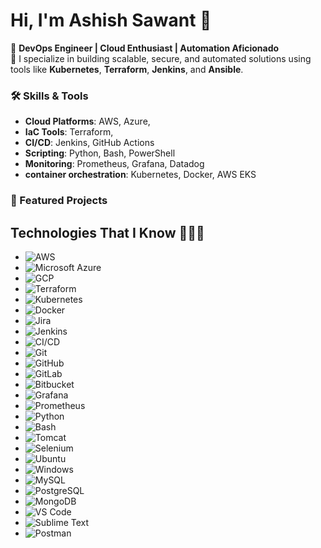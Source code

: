 
# Hi, I'm Ashish Sawant 👋  
🌟 **DevOps Engineer | Cloud Enthusiast | Automation Aficionado**  
🚀 I specialize in building scalable, secure, and automated solutions using tools like **Kubernetes**, **Terraform**, **Jenkins**, and **Ansible**.  

### 🛠️ Skills & Tools
- **Cloud Platforms**: AWS, Azure,
- **IaC Tools**: Terraform,
- **CI/CD**: Jenkins, GitHub Actions
- **Scripting**: Python, Bash, PowerShell
- **Monitoring**: Prometheus, Grafana, Datadog
- **container orchestration**: Kubernetes, Docker, AWS EKS 

### 📂 Featured Projects

<!--
**Ashish-0619/Ashish-0619** is a ✨ _special_ ✨ repository because its `README.md` (this file) appears on your GitHub profile.

Here are some ideas to get you started:

- 🔭 I’m currently working on ...
- 🌱 I’m currently learning ...
- 👯 I’m looking to collaborate on ...
- 🤔 I’m looking for help with ...
- 💬 Ask me about ...
- 📫 How to reach me: ...
- 😄 Pronouns: ...
- ⚡ Fun fact: ...
-->

## Technologies That I Know 👨🏻‍💻

- ![AWS](https://img.shields.io/badge/AWS-%23232F3E?style=for-the-badge&logo=amazonaws&logoColor=white)
- ![Microsoft Azure](https://img.shields.io/badge/Azure-%230078D4?style=for-the-badge&logo=microsoftazure&logoColor=white)
- ![GCP](https://img.shields.io/badge/GCP-%234285F4?style=for-the-badge&logo=googlecloud&logoColor=white)
- ![Terraform](https://img.shields.io/badge/Terraform-%235835CC?style=for-the-badge&logo=terraform&logoColor=white)
- ![Kubernetes](https://img.shields.io/badge/Kubernetes-%23326CE5?style=for-the-badge&logo=kubernetes&logoColor=white)
- ![Docker](https://img.shields.io/badge/Docker-%232496ED?style=for-the-badge&logo=docker&logoColor=white)
- ![Jira](https://img.shields.io/badge/Jira-%230A0F2A?style=for-the-badge&logo=jira&logoColor=white)
- ![Jenkins](https://img.shields.io/badge/Jenkins-%23D24939?style=for-the-badge&logo=jenkins&logoColor=white)
- ![CI/CD](https://img.shields.io/badge/CI/CD-%23000000?style=for-the-badge&logo=git&logoColor=white)
- ![Git](https://img.shields.io/badge/Git-%23F14E31?style=for-the-badge&logo=git&logoColor=white)
- ![GitHub](https://img.shields.io/badge/GitHub-%23121011?style=for-the-badge&logo=github&logoColor=white)
- ![GitLab](https://img.shields.io/badge/GitLab-%23181717?style=for-the-badge&logo=gitlab&logoColor=white)
- ![Bitbucket](https://img.shields.io/badge/Bitbucket-%2300475D?style=for-the-badge&logo=bitbucket&logoColor=white)
- ![Grafana](https://img.shields.io/badge/Grafana-%23F46800?style=for-the-badge&logo=grafana&logoColor=white)
- ![Prometheus](https://img.shields.io/badge/Prometheus-%230A4C5B?style=for-the-badge&logo=prometheus&logoColor=white)
- ![Python](https://img.shields.io/badge/Python-%233B9FCF?style=for-the-badge&logo=python&logoColor=white)
- ![Bash](https://img.shields.io/badge/Bash-%23121011?style=for-the-badge&logo=gnubash&logoColor=white)
- ![Tomcat](https://img.shields.io/badge/Tomcat-%23F8DC75?style=for-the-badge&logo=apachetomcat&logoColor=white)
- ![Selenium](https://img.shields.io/badge/Selenium-%238D1F1A?style=for-the-badge&logo=selenium&logoColor=white)
- ![Ubuntu](https://img.shields.io/badge/Ubuntu-%23E95420?style=for-the-badge&logo=ubuntu&logoColor=white)
- ![Windows](https://img.shields.io/badge/Windows-%230078D4?style=for-the-badge&logo=microsoftwindows&logoColor=white)
- ![MySQL](https://img.shields.io/badge/MySQL-%234479A1?style=for-the-badge&logo=mysql&logoColor=white)
- ![PostgreSQL](https://img.shields.io/badge/PostgreSQL-%230D4B7E?style=for-the-badge&logo=postgresql&logoColor=white)
- ![MongoDB](https://img.shields.io/badge/MongoDB-%2347A248?style=for-the-badge&logo=mongodb&logoColor=white)
- ![VS Code](https://img.shields.io/badge/VS%20Code-%23007ACC?style=for-the-badge&logo=visualstudiocode&logoColor=white)
- ![Sublime Text](https://img.shields.io/badge/Sublime%20Text-%233C3C3C?style=for-the-badge&logo=sublimetext&logoColor=white)
- ![Postman](https://img.shields.io/badge/Postman-%23FF6C37?style=for-the-badge&logo=postman&logoColor=white)




